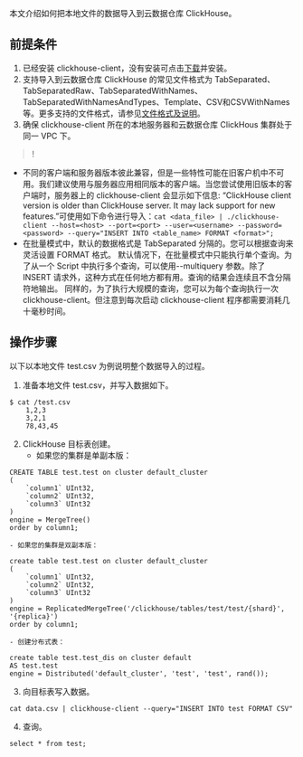﻿本文介绍如何把本地文件的数据导入到云数据仓库 ClickHouse。 

## 前提条件
1. 已经安装 clickhouse-client，没有安装可点击[下载](https://repo.yandex.ru/clickhouse/rpm/stable/x86_64/)并安装。
2. 支持导入到云数据仓库 ClickHouse 的常见文件格式为 TabSeparated、TabSeparatedRaw、TabSeparatedWithNames、TabSeparatedWithNamesAndTypes、Template、CSV和CSVWithNames 等。更多支持的文件格式，请参见[文件格式及说明](https://clickhouse.com/docs/zh/interfaces/formats/#tabseparated)。
3. 确保 clickhouse-client 所在的本地服务器和云数据仓库 ClickHous 集群处于同一 VPC 下。

>!
- 不同的客户端和服务器版本彼此兼容，但是一些特性可能在旧客户机中不可用。我们建议使用与服务器应用相同版本的客户端。当您尝试使用旧版本的客户端时，服务器上的 clickhouse-client 会显示如下信息: “ClickHouse client version is older than ClickHouse server. It may lack support for new features.”可使用如下命令进行导入：`cat <data_file> | ./clickhouse-client --host=<host> --port=<port> --user=<username> --password=<password> --query="INSERT INTO <table_name> FORMAT <format>";`
- 在批量模式中，默认的数据格式是 TabSeparated 分隔的。您可以根据查询来灵活设置 FORMAT 格式。
默认情况下，在批量模式中只能执行单个查询。为了从一个 Script 中执行多个查询，可以使用--multiquery 参数。除了 INSERT 请求外，这种方式在任何地方都有用。查询的结果会连续且不含分隔符地输出。 同样的，为了执行大规模的查询，您可以为每个查询执行一次 clickhouse-client。但注意到每次启动 clickhouse-client 程序都需要消耗几十毫秒时间。

## 操作步骤
以下以本地文件 test.csv 为例说明整个数据导入的过程。
1. 准备本地文件 test.csv，并写入数据如下。
```
$ cat /test.csv
    1,2,3
    3,2,1
    78,43,45
```
2. ClickHouse 目标表创建。
    - 如果您的集群是单副本版：
```
CREATE TABLE test.test on cluster default_cluster
(
    `column1` UInt32,
    `column2` UInt32,
    `column3` UInt32
)
engine = MergeTree()
order by column1;
```
    - 如果您的集群是双副本版：
```
create table test.test on cluster default_cluster
(
    `column1` UInt32,
    `column2` UInt32,
    `column3` UInt32
)
engine = ReplicatedMergeTree('/clickhouse/tables/test/test/{shard}', '{replica}')
order by column1;
```
    - 创建分布式表：
```
create table test.test_dis on cluster default
AS test.test
engine = Distributed('default_cluster', 'test', 'test', rand());
```


3. 向目标表写入数据。
```
cat data.csv | clickhouse-client --query="INSERT INTO test FORMAT CSV"
```

4. 查询。
```
select * from test;
```
